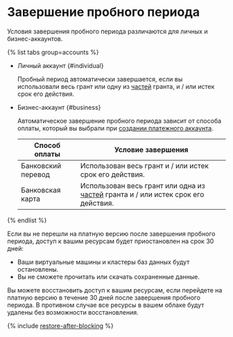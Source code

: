 # Завершение пробного периода


Условия завершения пробного периода различаются для личных и бизнес-аккаунтов.

{% list tabs group=accounts %}

 - Личный аккаунт {#individual}
  
   Пробный период автоматически завершается, если вы использовали весь грант или одну из [частей](../../usage-grant.md) гранта, и / или истек срок его действия.

 - Бизнес-аккаунт {#business}
  
   Автоматическое завершение пробного периода зависит от способа оплаты, который вы выбрали при [создании платежного аккаунта](../../../billing/quickstart/index.md). 
   
   Способ оплаты | Условие завершения
   ----- | -----  
   Банковский перевод | Использован весь грант и / или истек срок его действия.
   Банковская карта  | Использован весь грант или одна из [частей](../../usage-grant.md) гранта и / или истек срок его действия.
   
{% endlist %}



Если вы не перешли на платную версию после завершения пробного периода, доступ к вашим ресурсам будет приостановлен на срок 30 дней:
* Ваши виртуальные машины и кластеры баз данных будут остановлены.
* Вы не сможете прочитать или скачать сохраненные данные.

Вы можете восстановить доступ к вашим ресурсам, если перейдете на платную версию в течение 30 дней после завершения пробного периода. В противном случае все ресурсы в вашем облаке будут удалены без возможности восстановления.

{% include [restore-after-blocking](../../../_includes/restore-after-blocking.md) %}
